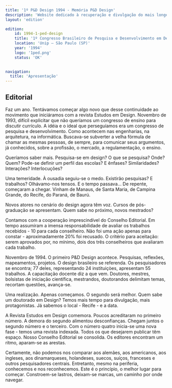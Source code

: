 ```yaml
---
title: '1º P&D Design 1994 - Memória P&D Design'
description: 'Website dedicado à recuperação e divulgação do mais longevo evento científico do campo do design no Brasil.'
layout: 'edition'

edition:
    id: 1994-1-ped-design
    title: '1º Congresso Brasileiro de Pesquisa e Desenvolvimento em Design'
    location: 'Unip – São Paulo (SP)'
    year: '1994'
    logo: '1ped.png'
    status: 'OK'
    

navigation:
  title: 'Apresentação'
---
```


## Editorial

Faz um ano. Tentávamos começar algo novo que desse continuidade ao movimento que iniciáramos com a revista Estudos em Design. Novembro de 1993, difícil explicitar que não queríamos um congresso de ensino para discutir currículo. A idéia e o ideal que perseguíamos era um congresso de pesquisa e desenvolvimento. Como acontecem nas engenharias, na arquitetura, na informática. Buscava-se subverter a velha fórmula de chamar as mesmas pessoas, de sempre, para comunicar seus argumentos, já conhecidos, sobre a profissão, o mercado, a regulamentação, o ensino.

Queríamos saber mais. Pesquisa-se em design? O que se pesquisa? Onde? Quem? Pode-se definir um perfil das escolas? E ênfases? Similaridades? Interações? Interlocuções?

Uma temeridade. À ousadia seguiu-se o medo. Existirão pesquisas? E trabalhos? Olhávamo-nos tensos. E o tempo passava... De repente, começaram a chegar. Vinham de Manaus, de Santa Maria, de Campina Grande, do Recife, do Paraná, de Baurú.

Novos atores no cenário do design agora têm voz. Cursos de pós-graduação se apresentam. Quem sabe no próximo, novos mestrados?

Contamos com a cooperação imprescindível do Conselho Editorial. Em tempo assumiram a imensa responsabilidade de avaliar os trabalhos recebidos - 10 para cada conselheiro. Não foi uma ação apenas para constar - aproximadamente 20% foi recusado. O critério para aceitação: serem aprovados por, no mínimo, dois dos três conselheiros que avaliaram cada trabalho.

Novembro de 1994. O primeiro P&D Design acontece. Pesquisas, reflexões, mapeamentos, projetos. O design brasileiro se referenda. Os pesquisadores se encontra; 77 deles, representando 24 instituiçòes, apresentam 55 trabalhos. A capacitação docente diz a que vem. Doutores, mestres, bolsistas de iniciação científica, mestrandos, doutorandos delimitam temas, recortam questões, avança-se.

Uma realização. Apenas começamos. O segundo será melhor. Quem sabe um doutorado em Design? Temos mais tempo para divulgação, mais protagonistas. Já sabemos o local - Recife - e a data.

A Revista Estudos em Design comemora. Poucos acreditaram no primeiro número. A demora do segundo alimentou desconfianças. Chegam juntos o segundo número e o terceiro. Com o número quatro inicia-se uma nova fase - temos uma revista indexada. Todos os que desejarem publicar têm espaço. Nosso Conselho Editorial se consolida. Os editores encontram um ritmo, aparam-se as arestas.

Certamente, não podemos nos comparar aos alemães, aos americanos, aos ingleses, aos dinamarqueses, holandeses, suecos, suíços, franceses e outros pesquisadores centrais. Entretanto, mesmo na periferia, conhecemos e nos reconhecemos. Este é o princípio, o melhor lugar para começar. Constroem-se lastros, deixam-se marcas, um caminho por onde navegar.
